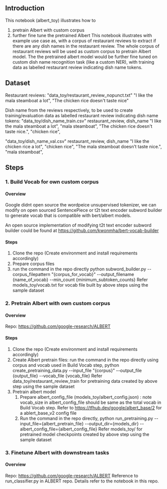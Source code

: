 ## Introduction
This notebook (albert_toy) illustrates how to 
1. pretrain Albert with custom corpus
2. further fine tune the pretrained Albert 
This notebook illustrates with example use case as, with a corpus of restaurant reviews to extract if there are any dish names in the restaurant review. The whole corpus of restaurant reviews will be used as custom corpus to pretrain Albert model. The the pretrained albert model would be further fine tuned on custom dish name recognition task (like a custom NER), with training data as labelled restaurant review indicating dish name tokens. 

## Dataset
Restaurant reviews: "data_toy/restaurant_review_nopunct.txt"
"I like the mala steamboat a lot",
"The chicken rice doesn't taste nice"

Dish name from the reviews respectively, to be used to create training/evaluation data as labelled restaurant review indicating dish name tokens:
"data_toy/dish_name_train.csv"
restaurant_review, dish_name
"I like the mala steamboat a lot", "mala steamboat",
"The chicken rice doesn't taste nice.", "chicken rice",

"data_toy/dish_name_val.csv"
restaurant_review, dish_name
"I like the chicken rice a lot", "chicken rice",
"The mala steamboat doesn't taste nice.", "mala steamboat",

## Steps
### 1. Build Vocab for own custom corpus
#### Overview
Google didnt open source the wordpeice unsupervised tokenizer, we can modify on open sourced SentencePiece or t2t text encoder subword builder to generate vocab that is compatible with bert/albert models.

An open source implementation of modifying t2t text encoder subword builder could be found at https://github.com/kwonmha/bert-vocab-builder
#### Steps
1. Clone the repo (Create environment and install requirements accordingly)
2. Prepare corpus files 
3. run the command in the repo directly python subword_builder.py --corpus_filepattern "{corpus_for_vocab}" --output_filename {name_of_vocab} --min_count {minimum_subtoken_counts} 
Refer models_toy/vocab.txt for vocab file built by above steps using the sample dataset

### 2. Pretrain Albert with own custom corpus
#### Overview
Repo: https://github.com/google-research/ALBERT
#### Steps
1. Clone the repo (Create environment and install requirements accordingly)
2. Create Albert pretrain files: run the command in the repo directly using corpus and vocab used in Build Vocab step, python create_pretraining_data.py --input_file "{corpus}" --output_file {output_file} --vocab_file {vocab_file}
Refer data_toy/restaurant_review_train for pretraining data created by above step using the sample dataset
3. Pretrain albert model
    1. Prepare albert_config_file (models_toy/albert_config.json) : note vocab_size in albert_config_file should be same as the total vocab in Build Vocab step. Refer to https://tfhub.dev/google/albert_base/2 for a ablert_base_v2 config file
    2. Run the command in the repo directly, python run_pretraining.py --input_file={albert_pretrain_file} --output_dir={models_dir} --albert_config_file={albert_config_file}
Refer models_toy/ for pretrained model checkpoints created by above step using the sample dataset

### 3. Finetune Albert with downstream tasks
#### Overview
Repo: https://github.com/google-research/ALBERT
Reference to run_classifier.py in ALBERT repo. Details refer to the notebook in this repo.
